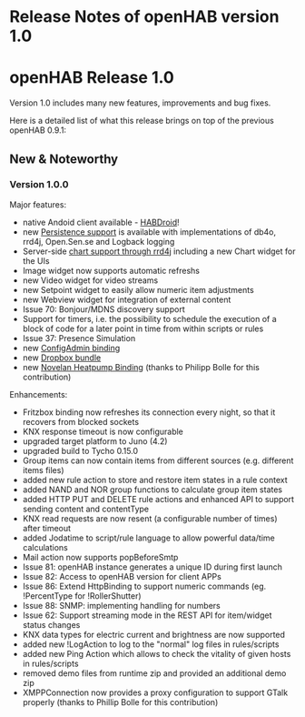 # Release Notes of openHAB version 1.0

# openHAB Release 1.0

Version 1.0 includes many new features, improvements and bug fixes.

Here is a detailed list of what this release brings on top of the previous openHAB 0.9.1:

## New & Noteworthy

### Version 1.0.0

Major features:
- native Andoid client available - [HABDroid](http://code.google.com/p/openhab/wiki/HABDroid)!
- new [Persistence support](http://code.google.com/p/openhab/wiki/Persistence) is available with implementations of db4o, rrd4j, Open.Sen.se and Logback logging
- Server-side [chart support through rrd4j](http://code.google.com/p/openhab/wiki/Charts) including a new Chart widget for the UIs
- Image widget now supports automatic refreshs
- new Video widget for video streams
- new Setpoint widget to easily allow numeric item adjustments
- new Webview widget for integration of external content
- Issue 70: Bonjour/MDNS discovery support
- Support for timers, i.e. the possibility to schedule the execution of a block of code for a later point in time from within scripts or rules
- Issue 37: Presence Simulation
- new [ConfigAdmin binding](http://code.google.com/p/openhab/wiki/ConfigAdminBinding)
- new [Dropbox bundle](http://code.google.com/p/openhab/wiki/DropboxIOBundle)
- new [Novelan Heatpump Binding](http://code.google.com/p/openhab/wiki/NovelanHeatPumpBinding) (thanks to Philipp Bolle for this contribution)

Enhancements:
- Fritzbox binding now refreshes its connection every night, so that it recovers from blocked sockets
- KNX response timeout is now configurable
- upgraded target platform to Juno (4.2)
- upgraded build to Tycho 0.15.0
- Group items can now contain items from different sources (e.g. different items files)
- added new rule action to store and restore item states in a rule context
- added NAND and NOR group functions to calculate group item states
- added HTTP PUT and DELETE rule actions and enhanced API to support sending content and contentType
- KNX read requests are now resent (a configurable number of times) after timeout
- added Jodatime to script/rule language to allow powerful data/time calculations
- Mail action now supports popBeforeSmtp
- Issue 81: openHAB instance generates a unique ID during first launch
- Issue 82: Access to openHAB version for client APPs
- Issue 86: Extend HttpBinding to support numeric commands (eg. !PercentType for !RollerShutter)
- Issue 88: SNMP: implementing handling for numbers
- Issue 62: Support streaming mode in the REST API for item/widget status changes
- KNX data types for electric current and brightness are now supported
- added new !LogAction to log to the "normal" log files in rules/scripts
- added new Ping Action which allows to check the vitality of given hosts in rules/scripts
- removed demo files from runtime zip and provided an additional demo zip
- XMPPConnection now provides a proxy configuration to support GTalk properly (thanks to Phillip Bolle for this contribution)